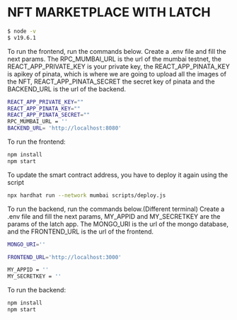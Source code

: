 # NFT MARKETPLACE WITH LATCH

```bash
$ node -v
$ v19.6.1
```

To run the frontend, run the commands below.
Create a .env file and fill the next params. The RPC_MUMBAI_URL is the url of the mumbai testnet, the REACT_APP_PRIVATE_KEY is your private key, the REACT_APP_PINATA_KEY is apikey of pinata, which is where we are going to upload all the images of the NFT, REACT_APP_PINATA_SECRET the secret key of pinata and the BACKEND_URL is the url of the backend.

```bash
REACT_APP_PRIVATE_KEY=""
REACT_APP_PINATA_KEY=""
REACT_APP_PINATA_SECRET=""
RPC_MUMBAI_URL = ''
BACKEND_URL= 'http://localhost:8080'
```

To run the frontend:
```bash
npm install
npm start
```
To update the smart contract address, you have to deploy it again using the script 
```bash
npx hardhat run --network mumbai scripts/deploy.js 
```

To run the backend, run the commands below.(Different terminal)
Create a .env file and fill the next params, MY_APPID and MY_SECRETKEY are the params of the latch app. The MONGO_URI is the url of the mongo database, and the FRONTEND_URL is the url of the frontend.

```bash
MONGO_URI=''

FRONTEND_URL='http://localhost:3000'

MY_APPID = ''
MY_SECRETKEY = ''

```
To run the backend:

```bash
npm install
npm start
```
